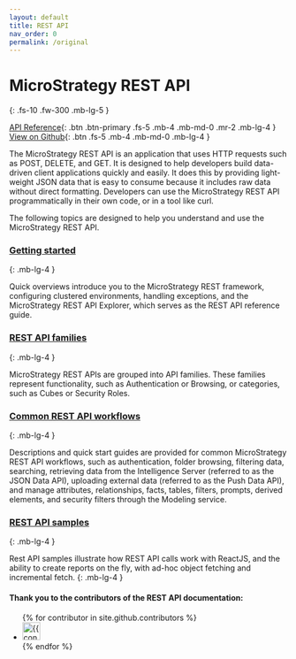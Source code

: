 ```yaml
---
layout: default
title: REST API
nav_order: 0
permalink: /original
---
```

# MicroStrategy REST API
{: .fs-10 .fw-300 .mb-lg-5 }

[API Reference](https://demo.microstrategy.com/MicroStrategyLibrary/api-docs/#/){: .btn .btn-primary .fs-5 .mb-4 .mb-md-0 .mr-2 .mb-lg-4 } [View on Github](https://github.microstrategy.com/mshaffer/mstr-docs){: .btn .fs-5 .mb-4 .mb-md-0 .mb-lg-4 }

The MicroStrategy REST API is an application that uses HTTP requests such as POST, DELETE, and GET. It is designed to help developers build data-driven client applications quickly and easily. It does this by providing light-weight JSON data that is easy to consume because it includes raw data without direct formatting. Developers can use the MicroStrategy REST API programmatically in their own code, or in a tool like curl.

The following topics are designed to help you understand and use the MicroStrategy REST API.

### [Getting started](/pages/mshaffer/mstr-docs/docs/Getting-Started/)
{: .mb-lg-4 }


Quick overviews introduce you to the MicroStrategy REST framework, configuring clustered environments, handling exceptions, and the MicroStrategy REST API Explorer, which serves as the REST API reference guide.

### [REST API families](/pages/mshaffer/mstr-docs/docs/REST-API-Families)
{: .mb-lg-4 }

MicroStrategy REST APIs are grouped into API families. These families represent functionality, such as Authentication or Browsing, or categories, such as Cubes or Security Roles.

### [Common REST API workflows](/pages/mshaffer/mstr-docs/docs/Common-REST-API-Workflows)
{: .mb-lg-4 }

Descriptions and quick start guides are provided for common MicroStrategy REST API workflows, such as authentication, folder browsing, filtering data, searching, retrieving data from the Intelligence Server (referred to as the JSON Data API), uploading external data (referred to as the Push Data API), and manage attributes, relationships, facts, tables, filters, prompts, derived elements, and security filters through the Modeling service.

### [REST API samples](/pages/mshaffer/mstr-docs/docs/REST-API-Samples)
{: .mb-lg-4 }

Rest API samples illustrate how REST API calls work with ReactJS, and the ability to create reports on the fly, with ad-hoc object fetching and incremental fetch.
{: .mb-lg-4 }

#### Thank you to the contributors of the REST API documentation:

<ul class="list-style-none">
{% for contributor in site.github.contributors %}
  <li class="d-inline-block mr-1">
     <a href="{{ contributor.html_url }}"><img src="{{ contributor.avatar_url }}" width="32" height="32" alt="{{ contributor.login }}"/></a>
  </li>
{% endfor %}
</ul>